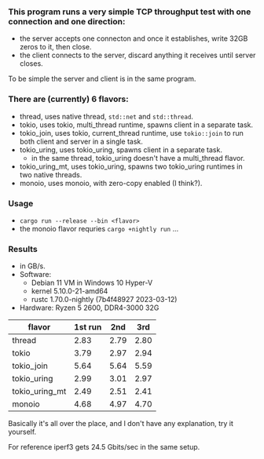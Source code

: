 ### This program runs a very simple TCP throughput test with one connection and one direction:

* the server accepts one connecton and once it establishes, write 32GB zeros to it, then close.
* the client connects to the server, discard anything it receives until server closes.

To be simple the server and client is in the same program.

### There are (currently) 6 flavors:

* thread, uses native thread, `std::net` and `std::thread`.
* tokio, uses tokio, multi_thread runtime, spawns client in a separate task.
* tokio_join, uses tokio, current_thread runtime, use `tokio::join` to run both client and server in a single task.
* tokio_uring, uses tokio_uring, spawns client in a separate task.
	* in the same thread, tokio_uring doesn't have a multi_thread flavor.
* tokio_uring_mt, uses tokio_uring, spawns two tokio_uring runtimes in two native threads.
* monoio, uses monoio, with zero-copy enabled (I think?).

### Usage
* `cargo run --release --bin <flavor>`
* the monoio flavor requries `cargo +nightly run` ...

### Results
* in GB/s.
* Software:
	* Debian 11 VM in Windows 10 Hyper-V
	* kernel 5.10.0-21-amd64
	* rustc 1.70.0-nightly (7b4f48927 2023-03-12)
* Hardware: Ryzen 5 2600, DDR4-3000 32G

| flavor | 1st run | 2nd | 3rd |
| --- | --- | --- | --- |
| thread | 2.83 | 2.79 | 2.80 |
| tokio | 3.79 | 2.97 | 2.94 |
| tokio_join | 5.64 | 5.64 | 5.59 |
| tokio_uring | 2.99 | 3.01 | 2.97 |
| tokio_uring_mt | 2.49 | 2.51 | 2.41 |
| monoio | 4.68 | 4.97 | 4.70 |

Basically it's all over the place, and I don't have any explanation, try it yourself.

For reference iperf3 gets 24.5 Gbits/sec in the same setup.
